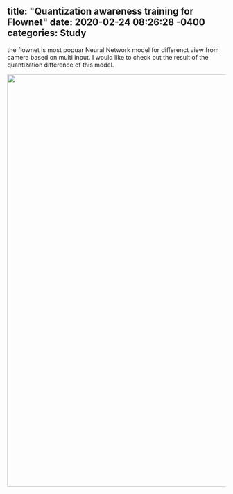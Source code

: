 title: "Quantization awareness training for Flownet"
date: 2020-02-24 08:26:28 -0400
categories: Study 
---

the flownet is most popuar Neural Network model for differenct view from camera based on multi input. 
I would like to check out the result of the quantization difference of this model. 


<div>
<img width = "950" src = "https://user-images.githubusercontent.com/5698411/75248950-88743d00-5818-11ea-903b-bcb3fc0c3dbd.png">
</div>
